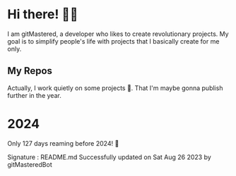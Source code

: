 
# Hi there! 🙋‍♂️
I am gitMastered, a developer who likes to create revolutionary projects.
My goal is to simplify people's life with projects that I basically create for me only.

## My Repos
Actually, I work quietly on some projects 👀. That I'm maybe gonna publish further in the year.

# 2024
Only 127 days reaming before 2024! 🙌

Signature : README.md Successfully updated on Sat Aug 26 2023 by gitMasteredBot

